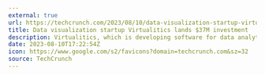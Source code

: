 ```yaml
---
external: true
url: https://techcrunch.com/2023/08/10/data-visualization-startup-virtualitics-lands-37m-investment/
title: Data visualization startup Virtualitics lands $37M investment
description: Virtualitics, which is developing software for data analytics and visualization, has raised $37 million in a venture funding round.
date: 2023-08-10T17:22:54Z
icon: https://www.google.com/s2/favicons?domain=techcrunch.com&sz=32
source: TechCrunch
---
```

